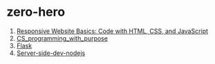 # zero-hero
1. [Responsive Website Basics: Code with HTML, CSS, and JavaScript](https://www.coursera.org/learn/website-coding/)
2. [CS_programming_with_purpose](https://github.com/augustine0890/zero-hero/blob/master/2_CS-programming-with-purpose/README.md)
3. [Flask](https://github.com/augustine0890/zero-hero/blob/master/3_Flask/README.md)
4. [Server-side-dev-nodejs](https://github.com/augustine0890/zero-hero/blob/master/4_Server-side-dev-nodejs/README.md)